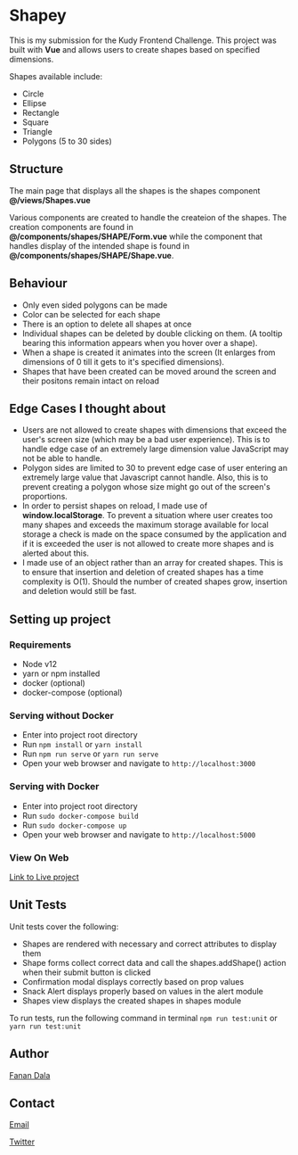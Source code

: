 # Shapey
This is my submission for the Kudy Frontend Challenge. This project was built with **Vue** and allows users to create shapes based on specified dimensions.

Shapes available include: 
- Circle
- Ellipse
- Rectangle
- Square
- Triangle
- Polygons (5 to 30 sides)

## Structure
The main page that displays all the shapes is the shapes component **@/views/Shapes.vue**

Various components are created to handle the createion of the shapes. The creation components are found in **@/components/shapes/SHAPE/Form.vue** while the component that handles display of the intended shape is found in  **@/components/shapes/SHAPE/Shape.vue**.

## Behaviour
- Only even sided polygons can be made
- Color can be selected for each shape
- There is an option to delete all shapes at once
- Individual shapes can be deleted by double clicking on them. (A tooltip bearing this information appears when you hover over a shape).
- When a shape is created it animates into the screen (It enlarges from dimensions of 0 till it gets to it's specified dimensions).
- Shapes that have been created can be moved around the screen and their positons remain intact on reload

## Edge Cases I thought about
- Users are not allowed to create shapes with dimensions that exceed the user's screen size (which may be a bad user experience). This is to handle edge case of an extremely large dimension value JavaScript may not be able to handle.
- Polygon sides are limited to 30 to prevent edge case of user entering an extremely large value that Javascript cannot handle. Also, this is to prevent creating a polygon whose size might go out of the screen's proportions.
- In order to persist shapes on reload, I made use of **window.localStorage**. To prevent a situation where user creates too many shapes and exceeds the maximum storage available for local storage a check is made on the space consumed by the application and if it is exceeded the user is not allowed to create more shapes and is alerted about this.
- I made use of an object rather than an array for created shapes. This is to ensure that insertion and deletion of created shapes has a time complexity is O(1). Should the number of created shapes grow, insertion and deletion would still be fast.

## Setting up project
### Requirements
- Node v12
- yarn or npm installed
- docker (optional)
- docker-compose (optional)

### Serving without Docker
- Enter into project root directory
- Run `npm install` or `yarn install`
- Run `npm run serve` or `yarn run serve`
- Open your web browser and navigate to `http://localhost:3000`

### Serving with Docker
- Enter into project root directory
- Run `sudo docker-compose build`
- Run `sudo docker-compose up`
- Open your web browser and navigate to `http://localhost:5000`

### View On Web
[Link to Live project](https://the-fanan.github.io/Kudy-Frontend-Challenge/)

## Unit Tests
Unit tests cover the following:
- Shapes are rendered with necessary and correct attributes to display them
- Shape forms collect correct data and call the shapes.addShape() action when their submit button is clicked
- Confirmation modal displays correctly based on prop values
- Snack Alert displays properly based on values in the alert module
- Shapes view displays the created shapes in shapes module

To run tests, run the following command in terminal `npm run test:unit` or `yarn run test:unit`

## Author
[Fanan Dala](https://fanandala.com)

## Contact
[Email](mailto:fanan.dala@yahoo.com)

[Twitter](https://twitter.com/the_cocoreidh)